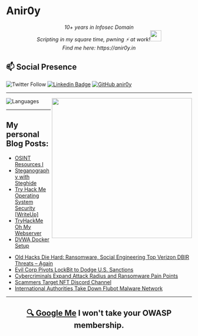 # Anir0y


<p align="center"><em>10+ years in Infosec Domain<br>
  Scripting in my square time, pwning ⚡ at work!<img src="https://media.giphy.com/media/WUlplcMpOCEmTGBtBW/giphy.gif" width="30"> <br>
  Find me here: https://anir0y.in
</em></p>

## 📫 Social Presence

![Twitter Follow](https://img.shields.io/twitter/follow/anir0y?color=blue&style=for-the-badge&logo=twitter)
[![Linkedin Badge](https://img.shields.io/badge/Animesh%20Roy-Connect%20on%20linkedin-black?style=for-the-badge&logo=linkedin)](https://www.linkedin.com/in/anir0y/)
[![GitHub anir0y](https://img.shields.io/github/followers/anir0y?label=GitHub&style=for-the-badge&logo=github)](https://github.com/anir0y)

---

<img align='right' src="https://github-readme-stats.vercel.app/api?username=anir0y&show_icons=true&theme=dark" width="380">
<p align="left">
  <img  src="https://github-readme-stats.vercel.app/api/top-langs/?username=anir0y&layout=compact&hide=html,css" alt="Languages" />
</p>


---

## My personal Blog Posts:

<!-- CLASS:START -->
- [OSINT Resources I](https://classroom.anir0y.in/post/osint_resources-i/)
- [Steganography with Steghide](https://classroom.anir0y.in/post/stegnography/)
- [Try Hack Me Operating System Security [WriteUp]](https://classroom.anir0y.in/post/tryhackme-operatingsystemsecurity/)
- [TryHackMe Oh My Webserver](https://classroom.anir0y.in/post/tryhackme-oh-my-webserver/)
- [DVWA Docker Setup](https://classroom.anir0y.in/post/dvwa-docker-setup/)
<!-- CLASS:END -->


<!-- THREAT:START -->
- [Old Hacks Die Hard: Ransomware, Social Engineering Top Verizon DBIR Threats – Again](https://threatpost.com/old-hacks-die-hard-ransomware-social-engineering-top-verizon-dbir-threats-again/179864/)
- [Evil Corp Pivots LockBit to Dodge U.S. Sanctions](https://threatpost.com/evil-corp-pivots-to-lockbit-to-dodge-u-s-sanctions/179858/)
- [Cybercriminals Expand Attack Radius and Ransomware Pain Points](https://threatpost.com/criminals-expand-attack-radius/179832/)
- [Scammers Target NFT Discord Channel](https://threatpost.com/scammers-target-nft-discord-channel/179827/)
- [International Authorities Take Down Flubot Malware Network](https://threatpost.com/international-authorities-take-down-flubot-malware-network/179825/)
<!-- THREAT:END -->

---

<h2 align=center>
  <a href="https://google.com/search?q=@anir0y">🔍 Google Me</a> I won't take your OWASP membership. 
</h2>


